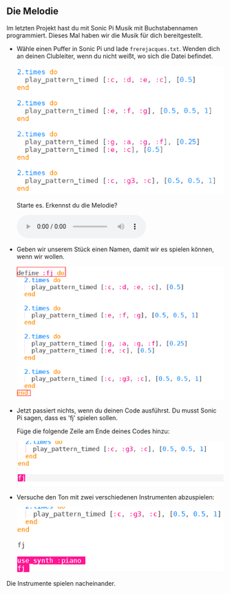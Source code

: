 ## Die Melodie

Im letzten Projekt hast du mit Sonic Pi Musik mit Buchstabennamen programmiert. Dieses Mal haben wir die Musik für dich bereitgestellt.

+ Wähle einen Puffer in Sonic Pi und lade `frerejacques.txt`. Wenden dich an deinen Clubleiter, wenn du nicht weißt, wo sich die Datei befindet.
    
    ![Screenshot](images/round-starter.png)
    
    Starte es. Erkennst du die Melodie?
    
    <div id="audio-preview" class="pdf-hidden">
    <audio controls preload> 
      <source src="resources/frerejacques1.mp3" type="audio/mpeg"> 
    Dein Browser unterstützt das <code>Audio-</code> Element nicht. 
    </audio>
    </div>
    
+ Geben wir unserem Stück einen Namen, damit wir es spielen können, wenn wir wollen.
    
    ![Screenshot](images/round-define.png)

+ Jetzt passiert nichts, wenn du deinen Code ausführst. Du musst Sonic Pi sagen, dass es 'fj' spielen sollen.
    
    Füge die folgende Zeile am Ende deines Codes hinzu:
    
    ![Screenshot](images/round-part1.png)

+ Versuche den Ton mit zwei verschiedenen Instrumenten abzuspielen:
    
    ![Screenshot](images/round-part2.png)

Die Instrumente spielen nacheinander.